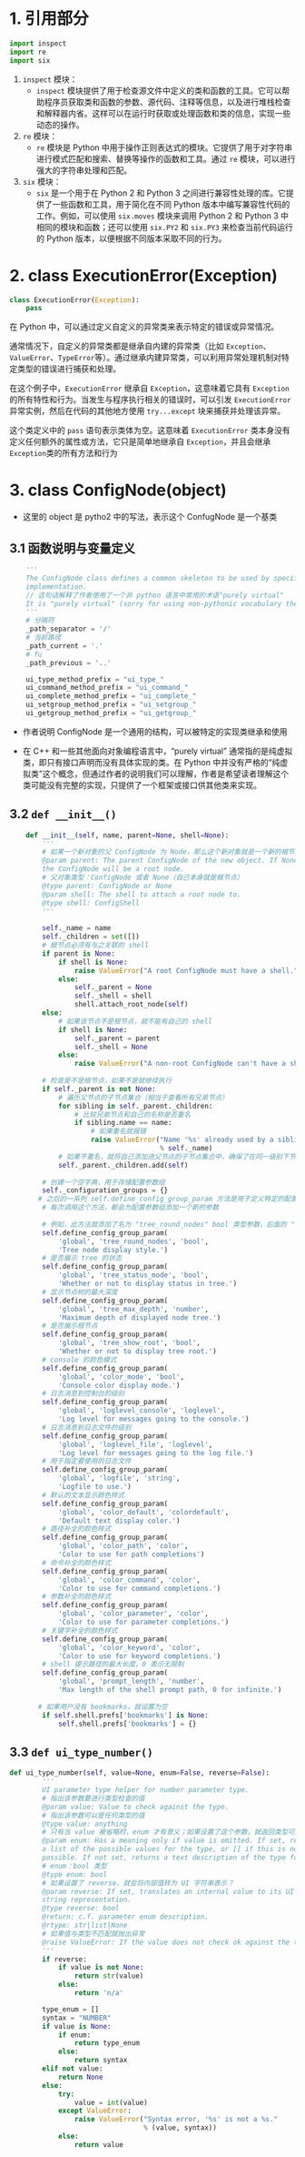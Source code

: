 # 1. 引用部分

```python
import inspect
import re
import six
```

1. `inspect` 模块：
   - `inspect` 模块提供了用于检查源文件中定义的类和函数的工具。它可以帮助程序员获取类和函数的参数、源代码、注释等信息，以及进行堆栈检查和解释器内省。这样可以在运行时获取或处理函数和类的信息，实现一些动态的操作。
2. `re` 模块：
   - `re` 模块是 Python 中用于操作正则表达式的模块。它提供了用于对字符串进行模式匹配和搜索、替换等操作的函数和工具。通过 `re` 模块，可以进行强大的字符串处理和匹配。
3. `six` 模块：
   - `six` 是一个用于在 Python 2 和 Python 3 之间进行兼容性处理的库。它提供了一些函数和工具，用于简化在不同 Python 版本中编写兼容性代码的工作。例如，可以使用 `six.moves` 模块来调用 Python 2 和 Python 3 中相同的模块和函数；还可以使用 `six.PY2` 和 `six.PY3` 来检查当前代码运行的 Python 版本，以便根据不同版本采取不同的行为。



# 2. class ExecutionError(Exception)

```python
class ExecutionError(Exception):
    pass
```

在 Python 中，可以通过定义自定义的异常类来表示特定的错误或异常情况。

通常情况下，自定义的异常类都是继承自内建的异常类（比如 `Exception`、`ValueError`、`TypeError`等）。通过继承内建异常类，可以利用异常处理机制对特定类型的错误进行捕获和处理。

在这个例子中，`ExecutionError` 继承自 `Exception`，这意味着它具有 `Exception` 的所有特性和行为。当发生与程序执行相关的错误时，可以引发 `ExecutionError` 异常实例，然后在代码的其他地方使用 `try...except` 块来捕获并处理该异常。

这个类定义中的 `pass` 语句表示类体为空。这意味着 `ExecutionError` 类本身没有定义任何额外的属性或方法，它只是简单地继承自 `Exception`，并且会继承 `Exception`类的所有方法和行为







# 3. class ConfigNode(object)

- 这里的 object 是 pytho2 中的写法，表示这个 ConfugNode 是一个基类





## 3.1 函数说明与变量定义

```python
	'''
    The ConfigNode class defines a common skeleton to be used by specific
    implementation.
    // 这句话解释了作者使用了一个非 python 语言中常用的术语"purely virtual"
    It is "purely virtual" (sorry for using non-pythonic vocabulary there ;-) ).
    '''
    # 分隔符
    _path_separator = '/'
    # 当前路径
    _path_current = '.'
    # fu
    _path_previous = '..'

    ui_type_method_prefix = "ui_type_"
    ui_command_method_prefix = "ui_command_"
    ui_complete_method_prefix = "ui_complete_"
    ui_setgroup_method_prefix = "ui_setgroup_"
    ui_getgroup_method_prefix = "ui_getgroup_"
```

- 作者说明 ConfigNode 是一个通用的结构，可以被特定的实现类继承和使用

- 在 C++ 和一些其他面向对象编程语言中，“purely virtual” 通常指的是纯虚拟类，即只有接口声明而没有具体实现的类。在 Python 中并没有严格的“纯虚拟类”这个概念，但通过作者的说明我们可以理解，作者是希望读者理解这个类可能没有完整的实现，只提供了一个框架或接口供其他类来实现。





## 3.2 `def __init__()`

 ```python
     def __init__(self, name, parent=None, shell=None):
         '''
         # 如果一个新对象的父 ConfigNode 为 Node，那么这个新对象就是一个新的根节点
         @param parent: The parent ConfigNode of the new object. If None, then
         the ConfigNode will be a root node.
         # 父对象类型：ConfigNode 或者 None（自己本身就是根节点）
         @type parent: ConfigNode or None
         @param shell: The shell to attach a root node to.
         @type shell: ConfigShell
         '''
         
         self._name = name
         self._children = set([])
         # 根节点必须有与之关联的 shell
         if parent is None:
             if shell is None:
                 raise ValueError("A root ConfigNode must have a shell.")
             else:
                 self._parent = None
                 self._shell = shell
                 shell.attach_root_node(self)
         else:
             # 如果该节点不是根节点，就不能有自己的 shell
             if shell is None:
                 self._parent = parent
                 self._shell = None
             else:
                 raise ValueError("A non-root ConfigNode can't have a shell.")
 		
         # 检查是不是根节点，如果不是就继续执行
         if self._parent is not None:
             # 遍历父节点的子节点集合（相当于查看所有兄弟节点）
             for sibling in self._parent._children:
                 # 比较兄弟节点和自己的名称是否重名
                 if sibling.name == name:
                     # 如果重名就报错
                     raise ValueError("Name '%s' already used by a sibling."
                                      % self._name)
             # 如果不重名，就将自己添加进父节点的子节点集合中，确保了在同一级别下节点名称的唯一性
             self._parent._children.add(self)
 		
         # 创建一个空字典，用于存储配置参数组
         self._configuration_groups = {}
 		# 之后的一系列 self.define_config_group_param 方法是用于定义特定的配置参数
         # 每次调用这个方法，都会为配置参数组添加一个新的参数
         
         # 例如，此方法就添加了名为 "tree_round_nodes" bool 类型参数，后面的 "Tree node 			# display style" 是该参数的描述信息
         self.define_config_group_param(
             'global', 'tree_round_nodes', 'bool',
             'Tree node display style.')
         # 是否展示 tree 的状态
         self.define_config_group_param(
             'global', 'tree_status_mode', 'bool',
             'Whether or not to display status in tree.')
         # 显示节点树的最大深度
         self.define_config_group_param(
             'global', 'tree_max_depth', 'number',
             'Maximum depth of displayed node tree.')
         # 是否展示根节点
         self.define_config_group_param(
             'global', 'tree_show_root', 'bool',
             'Whether or not to display tree root.')
         # console 的颜色模式
         self.define_config_group_param(
             'global', 'color_mode', 'bool',
             'Console color display mode.')
         # 日志消息到控制台的级别
         self.define_config_group_param(
             'global', 'loglevel_console', 'loglevel',
             'Log level for messages going to the console.')
         # 日志消息到日志文件的级别
         self.define_config_group_param(
             'global', 'loglevel_file', 'loglevel',
             'Log level for messages going to the log file.')
         # 用于指定要使用的日志文件
         self.define_config_group_param(
             'global', 'logfile', 'string',
             'Logfile to use.')
         # 默认的文本显示颜色样式
         self.define_config_group_param(
             'global', 'color_default', 'colordefault',
             'Default text display color.')
         # 路径补全的颜色样式
         self.define_config_group_param(
             'global', 'color_path', 'color',
             'Color to use for path completions')
         # 命令补全的颜色样式
         self.define_config_group_param(
             'global', 'color_command', 'color',
             'Color to use for command completions.')
         # 参数补全的颜色样式
         self.define_config_group_param(
             'global', 'color_parameter', 'color',
             'Color to use for parameter completions.')
         # 关键字补全的颜色样式
         self.define_config_group_param(
             'global', 'color_keyword', 'color',
             'Color to use for keyword completions.')
         # shell 提示路径的最大长度，0 表示无限制
         self.define_config_group_param(
             'global', 'prompt_length', 'number',
             'Max length of the shell prompt path, 0 for infinite.')
         
 		# 如果用户没有 bookmarks，就设置为空
         if self.shell.prefs['bookmarks'] is None:
             self.shell.prefs['bookmarks'] = {}
 ```



## 3.3 `def ui_type_number()`

```python
def ui_type_number(self, value=None, enum=False, reverse=False):
        '''
        UI parameter type helper for number parameter type.
        # 指出该参数要进行类型检查的值
        @param value: Value to check against the type.
        # 指出该参数可以是任何类型的值
        @type value: anything
        # 只有当 value 被省略时，enum 才有意义；如果设置了这个参数，就返回类型可能的取值列表或者一个空列表；如果没有设置，就返回类型格式的文本描述
        @param enum: Has a meaning only if value is omitted. If set, returns
        a list of the possible values for the type, or [] if this is not
        possible. If not set, returns a text description of the type format.
        # enum：bool 类型
        @type enum: bool
        # 如果设置了 reverse，就会将内部值转为 UI 字符串表示？
        @param reverse: If set, translates an internal value to its UI
        string representation.
        @type reverse: bool
        @return: c.f. parameter enum description.
        @rtype: str|list|None
        # 如果值与类型不匹配就抛出异常
        @raise ValueError: If the value does not check ok against the type.
        '''
        if reverse:
            if value is not None:
                return str(value)
            else:
                return 'n/a'

        type_enum = []
        syntax = "NUMBER"
        if value is None:
            if enum:
                return type_enum
            else:
                return syntax
        elif not value:
            return None
        else:
            try:
                value = int(value)
            except ValueError:
                raise ValueError("Syntax error, '%s' is not a %s."
                                 % (value, syntax))
            else:
                return value
```

